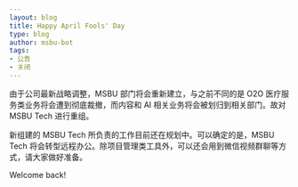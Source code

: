 ```yaml
---
layout: blog
title: Happy April Fools' Day
type: blog
author: msbu-bot
tags:
- 公告
- 关闭
---
```


由于公司最新战略调整，MSBU 部门将会重新建立，与之前不同的是 O2O 医疗服务类业务将会遭到彻底裁撤，而内容和 AI 相关业务将会被划归到相关部门。故对 MSBU Tech 进行重组。

新组建的 MSBU Tech 所负责的工作目前还在规划中。可以确定的是，MSBU Tech 将会转型远程办公。除项目管理类工具外，可以还会用到微信视频群聊等方式，请大家做好准备。

Welcome back!
